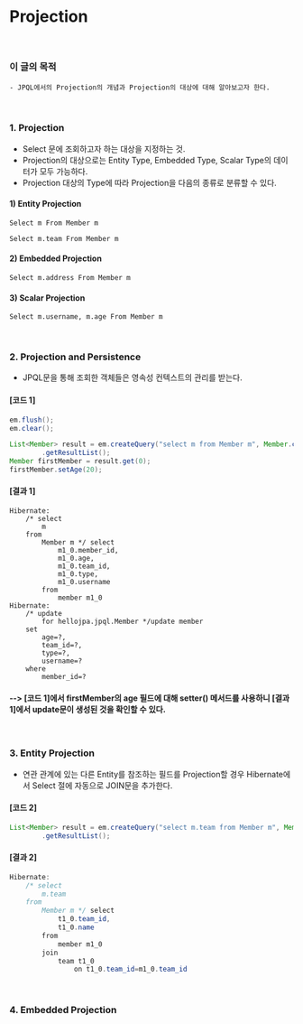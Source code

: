 # Projection
<br/>

### 이 글의 목적
    - JPQL에서의 Projection의 개념과 Projection의 대상에 대해 알아보고자 한다.
<br/>

### 1. Projection
- Select 문에 조회하고자 하는 대상을 지정하는 것.
- Projection의 대상으로는 Entity Type, Embedded Type, Scalar Type의 데이터가 모두 가능하다.
- Projection 대상의 Type에 따라 Projection을 다음의 종류로 분류할 수 있다.
#### 1) Entity Projection
```plaintext
Select m From Member m
```
```plaintext
Select m.team From Member m
```
#### 2) Embedded Projection
```plaintext
Select m.address From Member m
```
#### 3) Scalar Projection
```plaintext
Select m.username, m.age From Member m
```
<br/>

### 2. Projection and Persistence
- JPQL문을 통해 조회한 객체들은 영속성 컨텍스트의 관리를 받는다.
#### [코드 1]
```java
em.flush();
em.clear();

List<Member> result = em.createQuery("select m from Member m", Member.class)
        .getResultList();
Member firstMember = result.get(0);
firstMember.setAge(20);
```
#### [결과 1]
```plaintext
Hibernate: 
    /* select
        m 
    from
        Member m */ select
            m1_0.member_id,
            m1_0.age,
            m1_0.team_id,
            m1_0.type,
            m1_0.username 
        from
            member m1_0
Hibernate: 
    /* update
        for hellojpa.jpql.Member */update member 
    set
        age=?,
        team_id=?,
        type=?,
        username=? 
    where
        member_id=?
```
#### --> [코드 1]에서 firstMember의 age 필드에 대해 setter() 메서드를 사용하니 [결과 1]에서 update문이 생성된 것을 확인할 수 있다.
<br/>

### 3. Entity Projection
- 연관 관계에 있는 다른 Entity를 참조하는 필드를 Projection할 경우 Hibernate에서 Select 절에 자동으로 JOIN문을 추가한다.
#### [코드 2]
```java
List<Member> result = em.createQuery("select m.team from Member m", Member.class)
        .getResultList();
```
#### [결과 2]
```java
Hibernate: 
    /* select
        m.team 
    from
        Member m */ select
            t1_0.team_id,
            t1_0.name 
        from
            member m1_0 
        join
            team t1_0 
                on t1_0.team_id=m1_0.team_id
```
<br/>

### 4. Embedded Projection
